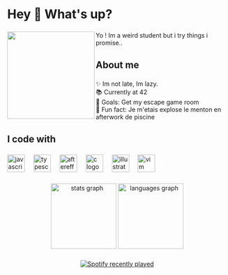 <h1 align="left">Hey 👋 What's up?</h1>

###

<img align="left" height="200" src="https://cdn.discordapp.com/attachments/1135955042508218448/1219703984156311572/remix-98caba62-2ddd-4eb3-aa3a-a06b9ebe8f59.png?ex=660c44da&is=65f9cfda&hm=8c1015a465e7d9e5129d740d475285bd45883217a719eed375a819afca033cfa&"  />

###

<p align="left">Yo ! Im a weird student but i try things i promise..</p>

###

<h2 align="left">About me</h2>

###

<p align="left">✨ Im not late, Im lazy.<br>📚 Currently at 42<br>🎯 Goals: Get my escape game room<br>🎲 Fun fact: Je m'etais explose le menton en afterwork de piscine</p>

###

<h2 align="left">I code with</h2>

###

<div align="left">
  <img src="https://cdn.jsdelivr.net/gh/devicons/devicon/icons/javascript/javascript-original.svg" height="40" alt="javascript logo"  />
  <img width="12" />
  <img src="https://cdn.jsdelivr.net/gh/devicons/devicon/icons/typescript/typescript-original.svg" height="40" alt="typescript logo"  />
  <img width="12" />
  <img src="https://cdn.jsdelivr.net/gh/devicons/devicon/icons/aftereffects/aftereffects-original.svg" height="40" alt="aftereffects logo"  />
  <img width="12" />
  <img src="https://cdn.jsdelivr.net/gh/devicons/devicon/icons/c/c-original.svg" height="40" alt="c logo"  />
  <img width="12" />
  <img src="https://cdn.jsdelivr.net/gh/devicons/devicon/icons/illustrator/illustrator-plain.svg" height="40" alt="illustrator logo"  />
  <img width="12" />
  <img src="https://cdn.jsdelivr.net/gh/devicons/devicon/icons/vim/vim-original.svg" height="40" alt="vim logo"  />
</div>

###

<div align="center">
  <img src="https://github-readme-stats.vercel.app/api?username=Summerarts&hide_title=false&hide_rank=false&show_icons=true&include_all_commits=true&count_private=true&disable_animations=false&theme=dracula&locale=en&hide_border=false&order=1" height="150" alt="stats graph"  />
  <img src="https://github-readme-stats.vercel.app/api/top-langs?username=Summerarts&locale=en&hide_title=false&layout=compact&card_width=320&langs_count=5&theme=dracula&hide_border=false&order=2" height="150" alt="languages graph"  />
</div>

###

<div align="center">
  <a href="https://open.spotify.com/user/Summer">
    <img src="https://spotify-recently-played-readme.vercel.app/api?user=Summer&count=7&unique=true" alt="Spotify recently played"  />
  </a>
</div>

###
